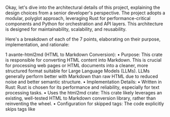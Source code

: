 Okay, let's dive into the architectural details of this project, explaining the design choices from a senior developer's perspective. The project
adopts a modular, polyglot approach, leveraging Rust for performance-critical components and Python for orchestration and API layers. This
architecture is designed for maintainability, scalability, and reusability.

Here's a breakdown of each of the 7 points, elaborating on their purpose, implementation, and rationale:

1 avante-html2md (HTML to Markdown Conversion):
 • Purpose: This crate is responsible for converting HTML content into Markdown. This is crucial for processing web pages or HTML documents
 into a cleaner, more structured format suitable for Large Language Models (LLMs). LLMs generally perform better with Markdown than raw HTML
due to reduced noise and better semantic structure.
 • Implementation Details:
 • Written in Rust: Rust is chosen for its performance and reliability, especially for text processing tasks.
 • Uses the html2md crate: This crate likely leverages an existing, well-tested HTML to Markdown conversion library, rather than reinventing
the wheel.
 • Configuration for skipped tags: The code explicitly skips tags like <script>, <style>, <header>, and <footer>. This is a deliberate
 choice to remove irrelevant or noisy content from web pages, focusing on the main body text. This pre-processing step improves the
 quality of the content fed to the LLM.
 • Rationale for a Separate Crate:
 • Reusability: HTML to Markdown conversion is a generally useful utility. Encapsulating it in a separate crate makes it reusable in other
projects or contexts beyond this specific RAG service.
 • Isolation and Modularity: It promotes modularity by separating concerns. Changes to HTML-to-Markdown logic are isolated within this
 crate and don't directly impact other parts of the system.
 • Performance: Rust offers performance advantages for text manipulation compared to Python. Offloading this task to a Rust crate can
 improve overall efficiency, especially if HTML conversion is a bottleneck.
 • Language Choice: Rust is well-suited for systems programming and building performant libraries.
 2 avante-repo-map (Code Understanding and Definition Extraction):
 • Purpose: This crate focuses on parsing code in various programming languages and extracting semantic information, specifically definitions
 (like functions, classes, variables, etc.). This is essential for indexing code repositories and enabling semantic code search or code
 understanding features.
 • Implementation Details:
 • Written in Rust: Again, Rust is chosen for performance and reliability in parsing and code analysis.
 • Uses tree-sitter: tree-sitter is a powerful parsing library that generates concrete syntax trees (CSTs). This allows for robust and
 language-aware code parsing, even with syntax errors.
 • Language-specific grammars and queries: The crate uses tree-sitter grammars for different languages (Rust, Python, PHP, Java, JavaScript,
TypeScript, Go, C, C++, Ruby, Zig, C#, Elixir). It also uses tree-sitter queries (like C_QUERY, CPP_QUERY, GO_QUERY, etc.) to define
 patterns for extracting definitions from the CSTs. These queries are language-specific and need to be crafted for each supported
 language.
 • Helper functions: Functions like get_closest_ancestor_name, find_ancestor_by_type, get_node_text, etc., are utility functions to navigate
the tree-sitter CST and extract relevant information from nodes. Language-specific functions (e.g., ruby_method_is_private,
 zig_find_parent_variable_declaration_name) demonstrate tailored logic for handling language-specific syntax and semantics.
 • Definition Structs and Stringification: The code defines structs like Func, Variable, Class, Enum, Union to represent extracted
 definitions. Functions like stringify_function, stringify_variable, stringify_definitions are used to convert these structured
 definitions into string representations, likely for indexing or display purposes.
 • Rationale for a Separate Crate:
 • Language Agnostic Core (to a degree): While language-specific grammars and queries are needed, the core parsing and definition extraction
logic can be somewhat generalized. A separate crate allows for a more structured approach to adding support for new languages.
 • Extensibility: Adding support for a new language involves adding a new tree-sitter grammar, defining queries, and potentially adding
 language-specific logic. A dedicated crate makes this extension process more organized.
 • Performance: Parsing code can be computationally intensive. Rust's performance is beneficial for handling potentially large codebases
 efficiently.
 • Reusability: Code parsing and definition extraction are valuable in various code analysis tools, IDE features, and other software
 engineering applications.
 3 avante-templates (Templating Engine):
 • Purpose: This crate provides a templating engine, likely using Jinja2, to generate dynamic text outputs. This is useful for formatting
 responses from the RAG system, creating reports, or generating any kind of text where you need to insert dynamic data into a template.
 • Implementation Details:
 • Written in Rust: Rust is used for performance and potentially for better integration with other Rust components.
 • Uses minijinja: minijinja is a Rust implementation of the Jinja2 templating engine. Jinja2 is a popular and powerful templating
 language.
 • State Management with Mutex: The State struct with a Mutex<Option<Environment<'a>>> suggests that the Jinja2 environment (which holds
 loaded templates) is managed as a shared, mutable state. The Mutex is used for thread-safe access to this environment, which is important
if the RAG service is multi-threaded.
 • Path-based template loading: The initialize function sets up a path_loader using a provided directory. This means templates are loaded
 from files within that directory, making it easy to manage and update templates.
 • render function: The render function takes a template name and a TemplateContext (likely a HashMap or similar data structure) and renders
the template, substituting variables from the context.
 • Rationale for a Separate Crate:
 • Separation of Concerns: Templating is a distinct concern from core RAG logic. A separate crate promotes a cleaner separation of
 presentation logic from application logic.
 • Reusability: A templating engine is a generally useful utility that can be reused in other parts of the system or in other projects.
 • Maintainability: Changes to templates or templating logic are isolated within this crate.
 • Potentially Better Performance: While Python has Jinja2 libraries, using a Rust-based templating engine might offer performance benefits,
especially if template rendering is a frequent operation.
 4 avante-tokenizers (Text Tokenization):
 • Purpose: This crate provides text tokenization capabilities, which are essential for working with LLMs. Tokenization breaks down text into
 smaller units (tokens) that the LLM can process. Different LLMs use different tokenization methods. This crate aims to abstract over
 different tokenizers.
 • Implementation Details:
 • Written in Rust: Rust is chosen for performance, as tokenization can be a performance-sensitive step in LLM pipelines.
 • Supports Tiktoken and Hugging Face Tokenizers: The crate supports two main types of tokenizers:
 • Tiktoken: Specifically for OpenAI models like GPT-3, GPT-4, etc. Uses the tiktoken-rs crate.
 • Hugging Face Tokenizers: Leverages the Hugging Face tokenizers library, which is a widely used and versatile tokenizer library
 supporting a vast range of models.
 • Model Selection: The from_pretrained function allows selecting a tokenizer based on a model name (e.g., "gpt-4o" for Tiktoken, or other
 model names for Hugging Face tokenizers).
 • Caching for Hugging Face Tokenizers: The get_cached_tokenizer function suggests that Hugging Face tokenizer models are downloaded and
 cached locally to avoid repeated downloads.
 • encode function: The encode function takes text and returns tokens (as Vec<u32>), the number of tokens, and the number of characters.
 This is standard output from tokenizer libraries.
 • Rationale for a Separate Crate:
 • Abstraction over Tokenizers: It provides an abstraction layer, allowing the RAG service to use different tokenizers without changing the
core logic. This is important because tokenizer requirements can vary depending on the LLM being used.
 • Reusability: Tokenization is a fundamental step in many NLP tasks. A separate crate makes this functionality reusable.
 • Performance: Rust-based tokenization can be faster than Python-based tokenization, especially for high-throughput applications.
 • Dependency Management: Encapsulating tokenizer dependencies within this crate helps manage dependencies and avoid conflicts in the main
Python application.
 5 py/rag-service (Python RAG Service - Orchestration and API):
 • Purpose: This is the core Python application that orchestrates the entire RAG (Retrieval-Augmented Generation) process. It provides an API
 endpoint (/api/v1/retrieve) for querying the indexed documents and retrieving information. It integrates all the Rust crates and manages the
overall workflow.
 • Implementation Details:
 • Python with FastAPI: Python is chosen for its rich ecosystem of libraries for LLMs, data science, and web development. FastAPI is used
 for building the API, known for its performance and developer-friendliness.
 • Resource Management: The service manages "resources," which can be local directories or remote URLs. It handles indexing these
 resources, updating their status, and storing metadata.
 • Indexing Pipeline: The code includes functions for fetching documents (e.g., fetch_markdown), splitting documents, processing document
 batches (process_document_batch), and indexing them using a vector database (though the vector database interaction is not explicitly
 shown in the provided snippets, it's implied by the RAG context).
 • Retrieval Endpoint (/api/v1/retrieve): This endpoint handles incoming retrieval requests, performs semantic search over the indexed
 documents, and generates responses.
 • Integration with Rust Crates: The Python service likely uses Rust crates via mechanisms like PyO3 or similar, to call into the Rust code
for HTML-to-Markdown conversion, code parsing, tokenization, and potentially templating. (The exact integration mechanism is not shown in
the snippets).
 • Database Interaction: The service interacts with a database (likely SQLite, as indicated by db.py) to store indexing history, resource
 metadata, and potentially embeddings.
 • Asynchronous Operations: The use of async def and await suggests that the service uses asynchronous programming for handling I/O-bound
 operations like network requests and database interactions, improving concurrency and responsiveness.
 • Rationale for Python as the Orchestration Layer:
 • Ecosystem for LLMs and Data Science: Python has a mature and extensive ecosystem of libraries and frameworks for working with LLMs (e.g.,
Langchain, LlamaIndex, Hugging Face Transformers), vector databases, and data processing.
 • FastAPI for API Development: FastAPI is a modern, high-performance web framework for building APIs in Python. It's well-suited for
 building RESTful APIs for LLM-powered applications.
 • Glue Language: Python acts as a "glue language," easily integrating with Rust components and other Python libraries.
 • Developer Productivity: Python is known for its readability and ease of use, which can lead to faster development cycles, especially for
orchestration and API logic.
 6 Database (like py/rag-service/src/libs/db.py):
 • Purpose: The database is used for persistent storage of various data related to the RAG service, including:
 • Indexing History: Tracking the status of indexing operations for different resources (success, failure, timestamps, error messages).
 • Resource Meta Storing information about indexed resources (URIs, status, indexing status).
 • Potentially Embeddings: While not explicitly shown, it's highly likely that the database also stores vector embeddings of the indexed
 documents, which are used for semantic search. (This might be in the same database or a separate vector database).
 • Implementation Details:
 • SQLite: SQLite is used as the database. SQLite is a file-based, lightweight database that is easy to deploy and manage.
 • Context Manager (get_db_connection): A context manager is used to ensure proper database connection management (opening and closing
 connections), which is good practice for resource management and error handling.
 • init_db function: This function likely initializes the database schema (creates tables) if they don't exist.
 • Rationale for SQLite:
 • Simplicity and Ease of Deployment: SQLite is a single-file database, making it very easy to deploy and manage. No separate database
 server is required.
 • Suitable for this Scale: For many RAG applications, especially at smaller scales or for local deployments, SQLite is sufficient for
 storing metadata and potentially embeddings.
 • Development and Prototyping: SQLite is excellent for development and prototyping due to its simplicity and zero-configuration nature.
 • Portability: SQLite databases are portable across different operating systems.
 7 Other LEGO Blocks (Utility Modules and Services - e.g., utils.py, resource.py, resource_service.py, indexing_history.py,
 indexing_history_service.py):
 • Purpose: These modules and service classes provide supporting functionalities and data structures to organize the Python codebase and
 promote code reuse and maintainability.
 • Examples:
 • utils.py: Contains utility functions like URI manipulation (uri_to_path, path_to_uri, is_local_uri, is_remote_uri), node URI extraction
 (get_node_uri, inject_uri_to_node). These functions encapsulate common operations related to handling file paths and URIs, making the
 code cleaner and less repetitive.
 • resource.py and models/resource.py: Defines the Resource data model using Pydantic. This model represents a resource being indexed (local
directory or remote URL) and its associated attributes (URI, name, status, indexing status, etc.). Pydantic provides data validation and
serialization/deserialization.
 • resource_service.py and services/resource.py: Implements the ResourceService class, which provides methods for interacting with the
 resource data in the database (adding, updating, getting resources). This encapsulates database access logic related to resources,
 separating it from the main application logic.
 • indexing_history.py and models/indexing_history.py: Defines the IndexingHistory data model, tracking indexing events.
 • indexing_history_service.py and services/indexing_history.py: Implements the IndexingHistoryService class, providing methods for managing
indexing history in the database.
 • Rationale for Modularity and Service Classes:
 • Organization and Code Structure: Breaking down the code into modules and service classes improves code organization and makes it easier
 to navigate and understand.
 • Separation of Concerns: Each module or service class focuses on a specific set of responsibilities (e.g., resource management, indexing
history management, utility functions).
 • Reusability: Service classes and utility functions can be reused in different parts of the application, reducing code duplication.
 • Maintainability: Modular code is generally easier to maintain and debug. Changes in one module are less likely to have unintended side
 effects in other parts of the system.
 • Testability: Modular code is easier to unit test. You can test individual service classes or utility functions in isolation.

Overall Architectural Philosophy:

The project follows a microservices-inspired architecture, even though it might be deployed as a single application. The use of separate Rust
crates for core functionalities and a Python service for orchestration reflects a desire for:

• Clear Separation of Concerns: Each component has a well-defined responsibility.
 • Technology Specialization: Rust is used for performance-critical and reusable components, while Python is used for orchestration and API
 development, leveraging the strengths of each language.
 • Modularity and Maintainability: The modular design makes the project easier to understand, maintain, and extend.
 • Reusability: The Rust crates are designed to be potentially reusable in other projects.
 • Scalability (Potential): While not explicitly designed for massive scale in the provided snippets, the modular architecture and use of Rust for
performance-sensitive parts lay a foundation for potential future scalability improvements if needed.

This architecture is a well-reasoned approach for building a robust and maintainable RAG service, balancing performance, development speed, and
code organization.

